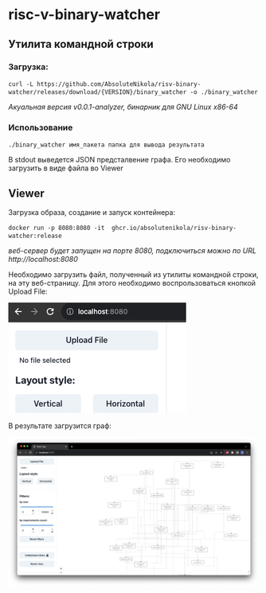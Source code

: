# risc-v-binary-watcher

## Утилита командной строки

### Загрузка:

```shell
curl -L https://github.com/AbsoluteNikola/risv-binary-watcher/releases/download/{VERSION}/binary_watcher -o ./binary_watcher
```

_Акуальная версия v0.0.1-analyzer, бинарник для GNU Linux x86-64_

### Использование
```shell
./binary_watcher имя_пакета папка для вывода результата
```

В stdout выведется JSON предсталвение графа. Его необходимо загрузить в виде файла во Viewer

## Viewer

Загрузка образа, создание и запуск контейнера:
```shell
docker run -p 8080:8080 -it  ghcr.io/absolutenikola/risv-binary-watcher:release
```

_веб-сервер будет запущен на порте 8080, подключиться можно по URL http://localhost:8080_

Необходимо загрузить файл, полученный из утилиты командной строки, на эту веб-страницу. Для этого
необходимо воспрользоваться кнопкой Upload File:

![upload_button.png](imgs/upload_button.png)

В результате загрузится граф:

![ui-example.png](imgs/ui-example.png)